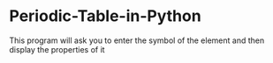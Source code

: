 # Periodic-Table-in-Python
This program will ask you to enter the symbol of the element and then display the properties of it
